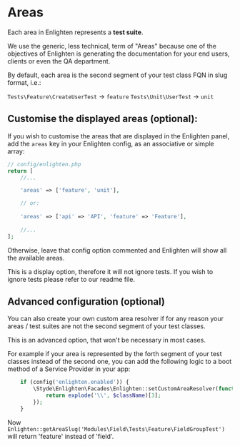 # Areas

Each area in Enlighten represents a **test suite**.

We use the generic, less technical, term of "Areas" because one of the objectives of Enlighten
is generating the documentation for your end users, clients or even the QA department.

By default, each area is the second segment of your test class FQN in slug format, i.e.:

`Tests\Feature\CreateUserTest` -> `feature`
`Tests\Unit\UserTest` -> `unit`

## Customise the displayed areas (optional):

If you wish to customise the areas that are displayed in the Enlighten panel, add the `areas` key in your Enlighten config, as an associative or simple array:

```php
// config/enlighten.php
return [
    //...

    'areas' => ['feature', 'unit'],

    // or:
    
    'areas' => ['api' => 'API', 'feature' => 'Feature'],
    
    //...
];
```

Otherwise, leave that config option commented and Enlighten will show all the available areas.

This is a display option, therefore it will not ignore tests. If you wish to ignore tests please refer to our readme file.

## Advanced configuration (optional)

You can also create your own custom area resolver if for any reason your areas / test suites are not the second segment of your test classes.

This is an advanced option, that won't be necessary in most cases.

For example if your area is represented by the forth segment of your test classes instead of the second one, you can add the following logic to a boot method of a Service Provider in your app:

```php
    if (config('enlighten.enabled')) {
        \Styde\Enlighten\Facades\Enlighten::setCustomAreaResolver(function ($className) {
            return explode('\\', $className)[3];
        });   
    }
```

Now `Enlighten::getAreaSlug('Modules\Field\Tests\Feature\FieldGroupTest')` will return 'feature' instead of 'field'.
